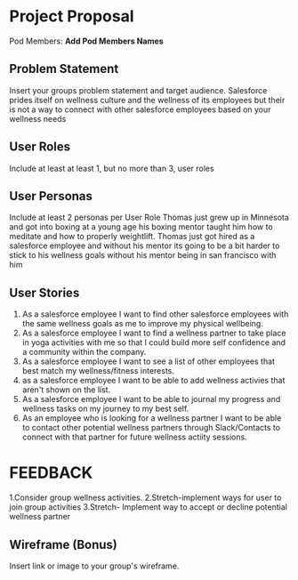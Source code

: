 # Project Proposal

Pod Members: **Add Pod Members Names**

## Problem Statement

Insert your groups problem statement and target audience.
Salesforce prides itself on wellness culture and the wellness of its employees but their is not a way to connect with other salesforce employees based on your wellness needs

## User Roles

Include at least at least 1, but no more than 3, user roles

## User Personas

Include at least 2 personas per User Role
Thomas just grew up in Minnesota and got into boxing at a young age his boxing mentor taught him how to meditate and how to properly weightlift. Thomas just got hired as a salesforce employee and without his mentor its going to be a bit harder to stick to his wellness goals without his mentor being in san francisco with him
## User Stories

1. As a salesforce employee I want to find other salesforce employees with the same wellness goals as me to improve my physical wellbeing.
2. As a salesforce employee I want to find a wellness partner to take place in yoga activities with me so that I could build more self confidence and a community within the company.
3. As a salesforce employee I want to see a list of other employees that best match my wellness/fitness interests.
4. as a salesforce employee I want to be able to add wellness activies that aren't shown on the list.
5. As a salesforce employee I want to be able to journal my progress and wellness tasks on my journey to my best self.
6. As an employee who is looking for a wellness partner I want to be able to contact other potential wellness partners through Slack/Contacts to connect with that partner for future wellness actiity sessions.

# FEEDBACK

1.Consider group wellness activities.
2.Stretch-implement ways for user to join group activities
3.Stretch- Implement way to accept or decline potential wellness partner


## Wireframe (Bonus)

Insert link or image to your group's wireframe. 

